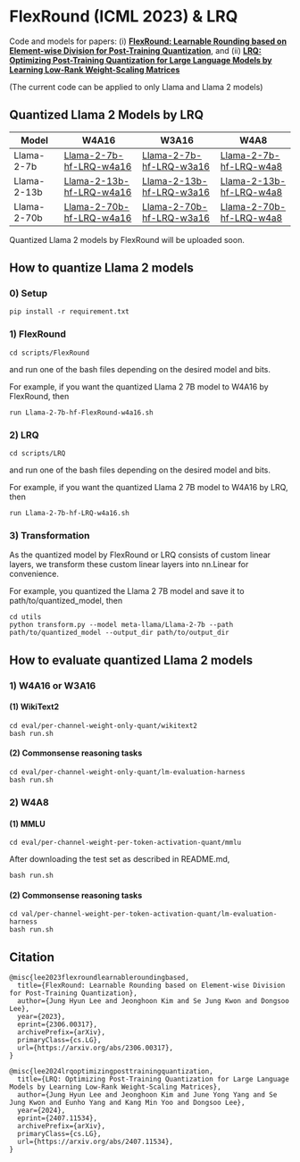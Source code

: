 # FlexRound (ICML 2023) & LRQ 

Code and models for papers: (i) [**FlexRound: Learnable Rounding based on Element-wise Division for Post-Training Quantization**](https://arxiv.org/pdf/2306.00317), and (ii) [**LRQ: Optimizing Post-Training Quantization for Large Language Models by Learning Low-Rank Weight-Scaling Matrices**](https://arxiv.org/pdf/2407.11534)

(The current code can be applied to only Llama and Llama 2 models)

## Quantized Llama 2 Models by LRQ

| Model | W4A16 | W3A16 | W4A8 |
| ----- | ---- | ---- | ---- |
| Llama-2-7b | [Llama-2-7b-hf-LRQ-w4a16](https://huggingface.co/onliwad101/Llama-2-7b-hf-LRQ-w4a16) | [Llama-2-7b-hf-LRQ-w3a16](https://huggingface.co/onliwad101/Llama-2-7b-hf-LRQ-w3a16) | [Llama-2-7b-hf-LRQ-w4a8](https://huggingface.co/onliwad101/Llama-2-7b-hf-LRQ-w4a8) |
| Llama-2-13b | [Llama-2-13b-hf-LRQ-w4a16](https://huggingface.co/onliwad101/Llama-2-13b-hf-LRQ-w4a16) | [Llama-2-13b-hf-LRQ-w3a16](https://huggingface.co/onliwad101/Llama-2-13b-hf-LRQ-w3a16) | [Llama-2-13b-hf-LRQ-w4a8](https://huggingface.co/onliwad101/Llama-2-13b-hf-LRQ-w4a8) |
| Llama-2-70b | [Llama-2-70b-hf-LRQ-w4a16](https://huggingface.co/onliwad101/Llama-2-70b-hf-LRQ-w4a16) | [Llama-2-70b-hf-LRQ-w3a16](https://huggingface.co/onliwad101/Llama-2-70b-hf-LRQ-w3a16) | [Llama-2-70b-hf-LRQ-w4a8](https://huggingface.co/onliwad101/Llama-2-70b-hf-LRQ-w4a8) |

Quantized Llama 2 models by FlexRound will be uploaded soon.


## How to quantize Llama 2 models

### 0) Setup

```
pip install -r requirement.txt
```

### 1) FlexRound
```
cd scripts/FlexRound
```
and run one of the bash files depending on the desired model and bits.

For example, if you want the quantized Llama 2 7B model to W4A16 by FlexRound, then
```
run Llama-2-7b-hf-FlexRound-w4a16.sh
```

### 2) LRQ
```
cd scripts/LRQ
```
and run one of the bash files depending on the desired model and bits.

For example, if you want the quantized Llama 2 7B model to W4A16 by LRQ, then
```
run Llama-2-7b-hf-LRQ-w4a16.sh
```

### 3) Transformation

As the quantized model by FlexRound or LRQ consists of custom linear layers, we transform these custom linear layers into nn.Linear for convenience.

For example, you quantized the Llama 2 7B model and save it to path/to/quantized_model, then
```
cd utils
python transform.py --model meta-llama/Llama-2-7b --path path/to/quantized_model --output_dir path/to/output_dir
```


## How to evaluate quantized Llama 2 models

### 1) W4A16 or W3A16

#### (1) WikiText2

```
cd eval/per-channel-weight-only-quant/wikitext2
bash run.sh
```

#### (2) Commonsense reasoning tasks

```
cd eval/per-channel-weight-only-quant/lm-evaluation-harness
bash run.sh
```

### 2) W4A8

#### (1) MMLU

```
cd eval/per-channel-weight-per-token-activation-quant/mmlu
```
After downloading the test set as described in README.md,
```
bash run.sh
```

#### (2) Commonsense reasoning tasks

```
cd val/per-channel-weight-per-token-activation-quant/lm-evaluation-harness
bash run.sh
```


## Citation

    @misc{lee2023flexroundlearnableroundingbased,
      title={FlexRound: Learnable Rounding based on Element-wise Division for Post-Training Quantization}, 
      author={Jung Hyun Lee and Jeonghoon Kim and Se Jung Kwon and Dongsoo Lee},
      year={2023},
      eprint={2306.00317},
      archivePrefix={arXiv},
      primaryClass={cs.LG},
      url={https://arxiv.org/abs/2306.00317}, 
    }

    @misc{lee2024lrqoptimizingposttrainingquantization,
      title={LRQ: Optimizing Post-Training Quantization for Large Language Models by Learning Low-Rank Weight-Scaling Matrices}, 
      author={Jung Hyun Lee and Jeonghoon Kim and June Yong Yang and Se Jung Kwon and Eunho Yang and Kang Min Yoo and Dongsoo Lee},
      year={2024},
      eprint={2407.11534},
      archivePrefix={arXiv},
      primaryClass={cs.LG},
      url={https://arxiv.org/abs/2407.11534}, 
    }


